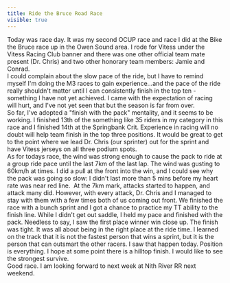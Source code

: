 ---title: Ride the Bruce Road Racevisible: true---<div>
  Today was race day. It was my second OCUP race and race I did at the Bike the Bruce race up in the Owen Sound area. I rode for Vitess under the Vitess Racing Club banner and there was one other official team mate present (Dr. Chris) and two other honorary team members: Jamie and Conrad.&nbsp;
</div>

<div>
</div>

<div>
</div>

<div>
  I could complain about the slow pace of the ride, but I have to remind myself I'm doing the M3 races to gain experience...and the pace of the ride really shouldn't matter until I can consistently finish in the top ten - something I have not yet achieved. I came with the expectation of racing will hurt, and I've not yet seen that but the season is far from over.
</div>

<div>
</div>

<div>
</div>

<div>
</div>

<div>
  So far, I've adopted a "finish with the pack" mentality, and it seems to be working. I finished 13th of the something like 35 riders in my category in this race and I finished 14th at the Springbank Crit. Experience in racing will no doubt will help team finish in the top three positions. It would be great to get to the point where we lead Dr. Chris (our sprinter) out for the sprint and have Vitess jerseys on all three podium spots.
</div>

<div>
</div>

<div>
</div>

<div>
</div>

<div>
  As for todays race, the wind was strong enough to cause the pack to ride at a group ride pace until the last 7km of the last lap. The wind was gusting to 60km/h at times. I did a pull at the front into the win, and I could see why the pack was going so slow: I didn't last more than 5 mins before my heart rate was near red line. &nbsp;At the 7km mark, attacks started to happen, and attack many did. However, with every attack, Dr. Chris and I managed to stay with them with a few times both of us coming out front. We finished the race with a bunch sprint and I got a chance to practice my TT ability to the finish line. While I didn't get out saddle, I held my pace and finished with the pack. Needless to say, I saw the first place winner win close up. The finish was tight. It was all about being in the right place at the ride time. I learned on the track that it is not the fastest person that wins a sprint, but it is the person that can outsmart the other racers. I saw that happen&nbsp;today. Position is everything. I hope at some point there is a hilltop finish. I would like to see the strongest survive.
</div>

<div>
</div>

<div>
</div>

<div>
</div>

<div>
  Good race. I am looking forward to next week at Nith River RR next weekend.
</div>